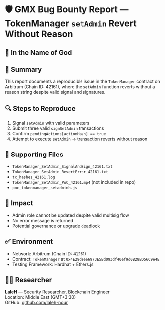 # 🛡 GMX Bug Bounty Report — TokenManager `setAdmin` Revert Without Reason

## 🧿 In the Name of God

## 📌 Summary
This report documents a reproducible issue in the `TokenManager` contract on Arbitrum (Chain ID: 42161), where the `setAdmin` function reverts without a reason string despite valid signal and signatures.

## 🔍 Steps to Reproduce
1. Signal `setAdmin` with valid parameters  
2. Submit three valid `signSetAdmin` transactions  
3. Confirm `pendingActions[actionHash] == true`  
4. Attempt to execute `setAdmin` → transaction reverts without reason

## 📁 Supporting Files
- `TokenManager_SetAdmin_SignalAndSign_42161.txt`  
- `TokenManager_SetAdmin_RevertError_42161.txt`  
- `tx_hashes_42161.log`  
- `TokenManager_SetAdmin_PoC_42161.mp4` (not included in repo)  
- `poc_tokenmanager_setadminh.js`

## 🔐 Impact
- Admin role cannot be updated despite valid multisig flow  
- No error message is returned  
- Potential governance or upgrade deadlock

## ✅ Environment
- Network: Arbitrum (Chain ID: 42161)  
- Contract: `TokenManager` at `0x4E29d2ee6973E5Bd093df40ef9d0B28BD56C9e4E`  
- Testing Framework: Hardhat + Ethers.js

## 🙋‍♀️ Researcher
**LaleH** — Security Researcher, Blockchain Engineer  
Location: Middle East (GMT+3:30)  
GitHub: [github.com/laleh-nour](https://github.com/laleh-nour)
